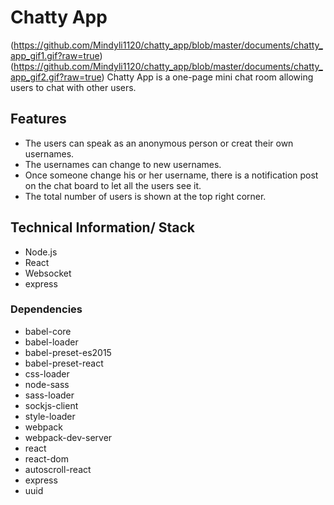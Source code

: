 # Chatty App
(https://github.com/Mindyli1120/chatty_app/blob/master/documents/chatty_app_gif1.gif?raw=true)
(https://github.com/Mindyli1120/chatty_app/blob/master/documents/chatty_app_gif2.gif?raw=true)
Chatty App is a one-page mini chat room allowing users to chat with other users.

## Features
- The users can speak as an anonymous person or creat their own usernames.
- The usernames can change to new usernames.
-  Once someone change his or her username, there is a notification post on the chat board to let all the users see it.
- The total number of users is shown at the top right corner.

## Technical Information/ Stack
- Node.js
- React
- Websocket
- express

### Dependencies
- babel-core
- babel-loader
- babel-preset-es2015
- babel-preset-react
- css-loader
- node-sass
- sass-loader
- sockjs-client
- style-loader
- webpack
- webpack-dev-server
- react
- react-dom
- autoscroll-react
- express
- uuid

